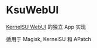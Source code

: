 # KsuWebUI

[KernelSU WebUI](https://kernelsu.org/guide/module-webui.html) 的独立 App 实现

适用于 Magisk, KernelSU 和 APatch    
